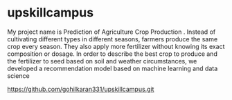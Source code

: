 # upskillcampus
My project name is Prediction of Agriculture Crop Production . Instead of cultivating different types in different seasons, farmers produce the same crop every season. They also apply more fertilizer without knowing its exact composition or dosage. In order to describe the best crop to produce and the fertilizer to seed based on soil and weather circumstances, we developed a recommendation model based on machine learning and data science

https://github.com/gohilkaran331/upskillcampus.git
